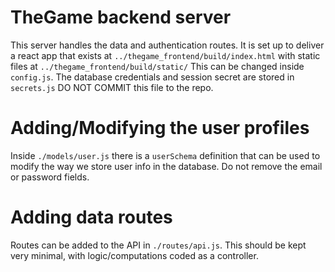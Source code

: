 # TheGame backend server

This server handles the data and authentication routes. It is set up to deliver a react app 
that exists at `../thegame_frontend/build/index.html` with static files at 
`../thegame_frontend/build/static/` This can be changed inside `config.js`. The database 
credentials and session secret are stored in `secrets.js` DO NOT COMMIT this file to the repo.

# Adding/Modifying the user profiles

Inside `./models/user.js` there is a `userSchema` definition that can be used to modify the way
we store user info in the database. Do not remove the email or password fields. 

# Adding data routes

Routes can be added to the API in `./routes/api.js`. This should be kept very minimal, with 
logic/computations coded as a controller.

